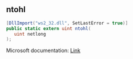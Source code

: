 ## ntohl

```csharp
[DllImport("ws2_32.dll", SetLastError = true)]
public static extern uint ntohl(
   uint netlong
);
```

Microsoft documentation: [Link](https://docs.microsoft.com/en-us/windows/win32/api/winsock/nf-winsock-ntohl)
